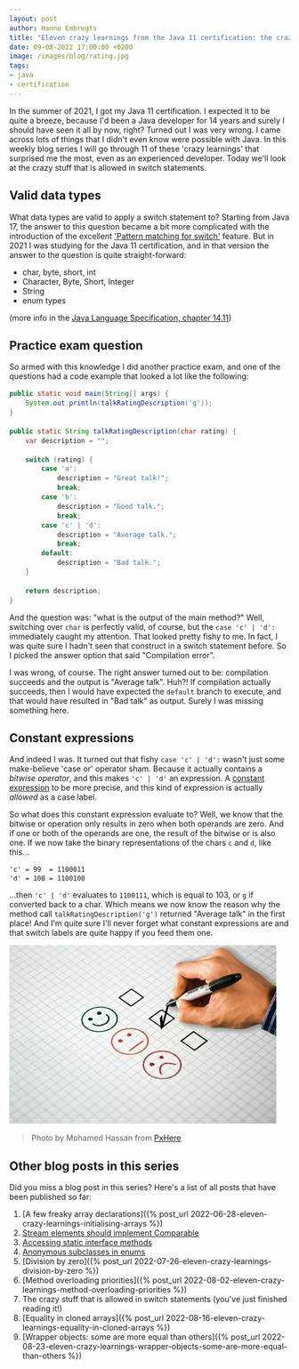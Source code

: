 ```yaml
---
layout: post
author: Hanno Embregts
title: "Eleven crazy learnings from the Java 11 certification: the crazy stuff that is allowed in switch statements (7/11)"
date: 09-08-2022 17:00:00 +0200
image: /images/blog/rating.jpg
tags: 
- java
- certification
---
```


In the summer of 2021, I got my Java 11 certification. I expected it to be quite a breeze, because I'd been a Java developer for 14 years and surely I should have seen it all by now, right? Turned out I was very wrong. I came across lots of things that I didn't even know were possible with Java. In this weekly blog series I will go through 11 of these 'crazy learnings' that surprised me the most, even as an experienced developer. Today we'll look at the crazy stuff that is allowed in switch statements.

## Valid data types

What data types are valid to apply a switch statement to?
Starting from Java 17, the answer to this question became a bit more complicated with the introduction of the excellent ['Pattern matching for switch'](https://openjdk.org/jeps/406) feature.
But in 2021 I was studying for the Java 11 certification, and in that version the answer to the question is quite straight-forward:

* char, byte, short, int
* Character, Byte, Short, Integer
* String
* enum types

(more info in the [Java Language Specification, chapter 14.11](https://docs.oracle.com/javase/specs/jls/se11/html/jls-14.html#jls-14.11))

## Practice exam question

So armed with this knowledge I did another practice exam, and one of the questions had a code example that looked a lot like the following:

```java
public static void main(String[] args) {
    System.out.println(talkRatingDescription('g'));
}

public static String talkRatingDescription(char rating) {
    var description = "";

    switch (rating) {
        case 'a':
            description = "Great talk!";
            break;
        case 'b':
            description = "Good talk.";
            break;
        case 'c' | 'd':
            description = "Average talk.";
            break;
        default:
            description = "Bad talk.";
    }

    return description;
}
```

And the question was: "what is the output of the main method?"
Well, switching over `char` is perfectly valid, of course, but the `case 'c' | 'd':` immediately caught my attention.
That looked pretty fishy to me. 
In fact, I was quite sure I hadn't seen that construct in a switch statement before.
So I picked the answer option that said "Compilation error".

I was wrong, of course.
The right answer turned out to be:  compilation succeeds and the output is "Average talk".
Huh?!
If compilation actually succeeds, then I would have expected the `default` branch to execute, and that would have resulted in "Bad talk" as output.
Surely I was missing something here.

## Constant expressions

And indeed I was.
It turned out that fishy `case 'c' | 'd':` wasn't just some make-believe 'case or' operator sham.
Because it actually contains a *bitwise operator*, and this makes `'c' | 'd'` an expression.
A [constant expression](https://docs.oracle.com/javase/specs/jls/se11/html/jls-15.html#jls-ConstantExpression) to be more precise, and this kind of expression is actually *allowed* as a case label.

So what does this constant expression evaluate to?
Well, we know that the bitwise or operation only results in zero when both operands are zero.
And if one or both of the operands are one, the result of the bitwise or is also one.
If we now take the binary representations of the chars `c` and `d`, like this...

```
'c' = 99  = 1100011
'd' = 100 = 1100100
```

...then `'c' | 'd'` evaluates to `1100111`, which is equal to 103, or `g` if converted back to a char.
Which means we now know the reason why the method call `talkRatingDescription('g')` returned "Average talk" in the first place!
And I'm quite sure I'll never forget what constant expressions are and that switch labels are quite happy if you feed them one.

![Rating](/images/blog/rating.jpg)
> Photo by Mohamed Hassan from <a href="https://pxhere.com/nl/photo/1451207">PxHere</a>

## Other blog posts in this series

Did you miss a blog post in this series? Here's a list of all posts that have been published so far:

1. [A few freaky array declarations]({% post_url 2022-06-28-eleven-crazy-learnings-initialising-arrays %})
2. [Stream elements should implement Comparable](/2022/07/05/eleven-crazy-learnings-stream-elements-comparable.html)
3. [Accessing static interface methods](/2022/07/12/eleven-crazy-learnings-accessing-static-interface-methods.html)
4. [Anonymous subclasses in enums](/2022/07/19/eleven-crazy-learnings-anonymous-subclass-in-enum.html)
5. [Division by zero]({% post_url 2022-07-26-eleven-crazy-learnings-division-by-zero %})
6. [Method overloading priorities]({% post_url 2022-08-02-eleven-crazy-learnings-method-overloading-priorities %})
7. The crazy stuff that is allowed in switch statements (you've just finished reading it!)
8. [Equality in cloned arrays]({% post_url 2022-08-16-eleven-crazy-learnings-equality-in-cloned-arrays %})
9. [Wrapper objects: some are more equal than others]({% post_url 2022-08-23-eleven-crazy-learnings-wrapper-objects-some-are-more-equal-than-others %})